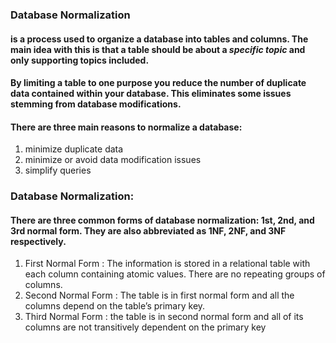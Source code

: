 ### Database Normalization

#### is a process used to organize a database into tables and columns.  The main idea with this is that a table should be about a *specific topic* and only supporting topics included.

#### By limiting a table to one purpose you reduce the number of duplicate data contained within your database. This eliminates some issues stemming from database modifications.

#### There are three main reasons to normalize a database:
1. minimize duplicate data
2. minimize or avoid data modification issues
3. simplify queries

### Database Normalization:
#### There are three common forms of database normalization: 1st, 2nd, and 3rd normal form. They are also abbreviated as 1NF, 2NF, and 3NF respectively. 

1. First Normal Form : The information is stored in a relational table with each column containing atomic values. There are no repeating groups of columns.
2. Second Normal Form : The table is in first normal form and all the columns depend on the table’s primary key.
3. Third Normal Form : the table is in second normal form and all of its columns are not transitively dependent on the primary key